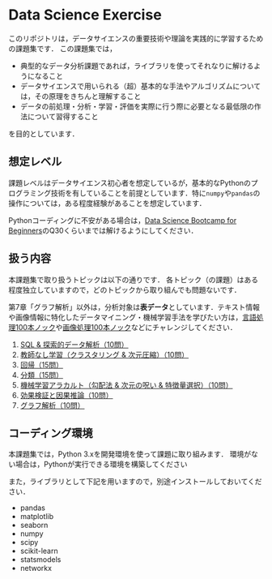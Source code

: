 # Data Science Exercise
このリポジトリは，データサイエンスの重要技術や理論を実践的に学習するための課題集です．
この課題集では，
* 典型的なデータ分析課題であれば，ライブラリを使ってそれなりに解けるようになること
* データサイエンスで用いられる（超）基本的な手法やアルゴリズムについては，その原理をきちんと理解すること
* データの前処理・分析・学習・評価を実際に行う際に必要となる最低限の作法について習得すること

を目的としています．


## 想定レベル
課題レベルはデータサイエンス初心者を想定しているが，基本的なPythonのプログラミング技術を有していることを前提としています．特に``numpy``や``pandas``の操作については，ある程度経験があることを想定しています．

Pythonコーディングに不安がある場合は，[Data Science Bootcamp for Beginners](https://github.com/trycycle/data-science-bootcamp)のQ30くらいまでは解けるようにしてください．


## 扱う内容
本課題集で取り扱うトピックは以下の通りです．
各トピック（の課題）はある程度独立していますので，どのトピックから取り組んでも問題ないです．

第7章「グラフ解析」以外は，分析対象は**表データ**としています．テキスト情報や画像情報に特化したデータマイニング・機械学習手法を学びたい方は，[言語処理100本ノック](https://nlp100.github.io/ja/)や[画像処理100本ノック](https://yoyoyo-yo.github.io/Gasyori100knock/)などにチャレンジしてください．

1. [SQL & 探索的データ解析（10問）](/assignment/exploratory-data-analaysis.ipynb)
2. [教師なし学習（クラスタリング & 次元圧縮）（10問）](/assignment/unsupervised-learning.ipynb)
3. [回帰（15問）](/assignment/regression.ipynb)
4. [分類（15問）](/assignment/classification.ipynb)
5. [機械学習アラカルト（勾配法 & 次元の呪い & 特徴量選択）（10問）](/assignment/misc.ipynb)
6. [効果検証と因果推論（10問）](/assignment/causal-analysis.ipynb)
7. [グラフ解析（10問）](/assignment/graph-analysis.ipynb)



## コーディング環境
本課題集では，Python 3.xを開発環境を使って課題に取り組みます．
環境がない場合は，Pythonが実行できる環境を構築してください

また，ライブラリとして下記を用いますので，別途インストールしておいてください．
* pandas
* matplotlib
* seaborn
* numpy
* scipy
* scikit-learn
* statsmodels
* networkx

